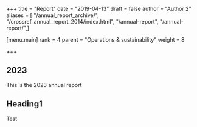 +++
title = "Report"
date = "2019-04-13"
draft = false
author = "Author 2"
aliases = [ "/annual_report_archive/", "/crossref_annual_report_2014/index.html", "/annual-report", "/annual-report/",]

[menu.main]
rank = 4
parent = "Operations & sustainability"
weight = 8

+++

## 2023

This is the 2023 annual report

## Heading1

Test
